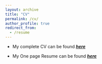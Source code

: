 ```yaml
---
layout: archive
title: "CV"
permalink: /cv/
author_profile: true
redirect_from:
  - /resume
---
```


* My complete CV can be found [_**here**_](https://drive.google.com/file/d/1a_anFdQqGyideUajHU91AdZP9u82qZyw/view?usp=sharing)

* My One page Resume can be found [_**here**_](https://drive.google.com/file/d/1zt6qEIBOVEaqB6D7teLq5ZEAMp7a7XGO/view?usp=sharing)

